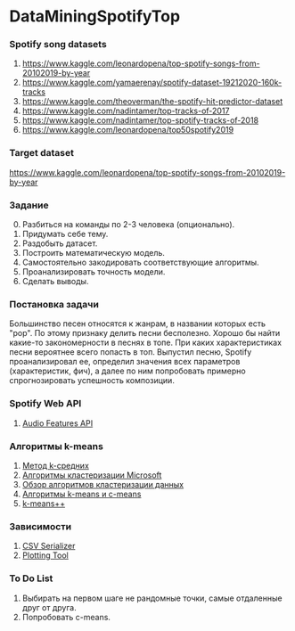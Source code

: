 # DataMiningSpotifyTop


### Spotify song datasets
1. https://www.kaggle.com/leonardopena/top-spotify-songs-from-20102019-by-year
2. https://www.kaggle.com/yamaerenay/spotify-dataset-19212020-160k-tracks
3. https://www.kaggle.com/theoverman/the-spotify-hit-predictor-dataset
4. https://www.kaggle.com/nadintamer/top-tracks-of-2017
5. https://www.kaggle.com/nadintamer/top-spotify-tracks-of-2018
6. https://www.kaggle.com/leonardopena/top50spotify2019

### Target dataset
https://www.kaggle.com/leonardopena/top-spotify-songs-from-20102019-by-year

### Задание
0. Разбиться на команды по 2-3 человека (опционально).
1. Придумать себе тему.
2. Раздобыть датасет.
3. Построить математическую модель.
4. Самостоятельно закодировать соответствующие алгоритмы.
5. Проанализировать точность модели.
6. Сделать выводы.

### Постановка задачи

Большинство песен относятся к жанрам, в названии которых есть "pop". По этому признаку делить песни бесполезно. Хорошо бы найти какие-то закономерности в песнях в топе. При каких характеристиках песни вероятнее всего попасть в топ. Выпустил песню, Spotify проанализировал ее, определил значения всех параметров (характеристик, фич), а далее по ним попробовать примерно спрогнозировать успешность композиции.

### Spotify Web API
1. [Audio Features API](https://developer.spotify.com/documentation/web-api/reference/tracks/get-audio-features/)

### Алгоритмы k-means
1. [Метод k-средних](https://wiki.loginom.ru/articles/k-means.html)
2. [Алгоритмы кластеризации Microsoft](https://docs.microsoft.com/ru-ru/analysis-services/data-mining/microsoft-clustering-algorithm?view=asallproducts-allversions)
3. [Обзор алгоритмов кластеризации данных](https://habr.com/ru/post/101338/)
4. [Алгоритмы k-means и c-means](https://habr.com/ru/post/67078/)
5. [k-means++](https://ru.wikipedia.org/wiki/K-means%2B%2B)

### Зависимости
1. [CSV Serializer](https://github.com/DenisBelobrotski/CsvSerializer)
2. [Plotting Tool](https://github.com/swharden/ScottPlot)

### To Do List
1. Выбирать на первом шаге не рандомные точки, самые отдаленные друг от друга.
2. Попробовать c-means.
